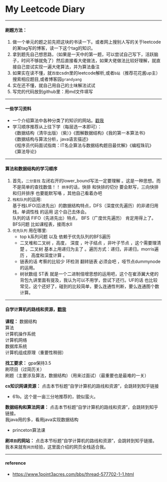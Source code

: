 # My Leetcode Diary

---

#### 刷题方法：<br/>
1. 做一个单元的题之前先把这块的书读一下。或者网上搜别人写的关于leetcode的某tag写的博客，读一下这个tag的知识。<br/>
2. 拿到题先自己想思路，（如果是一天中的第一题，可以尝试自己写下，活跃脑子，时间不够就免了）然后直接看大佬做法，如果大佬做法比较好理解，就直接自己尝试实现一遍大佬算法，并为算法备注<br/>
3. 如果实在读不懂，就`百度`csdn里的leetcode解析,或者`b站`（推荐花花酱up主）搜索相应题目,或者博客园`grandyang`<br/>
4. 实在还不懂，就自己用自己的土味解法试试<br/>
5. 写完的代码放到github里：用md文件填写<br/>

---

#### 一些学习资料
- 一个介绍算法中各种分类了的知识的网站。[戳我](https://oi-wiki.org/)
- 学习顺序推荐从上往下学（每层选一本即可）：<br/>
  《数据结构（清华出版）（紫）》《图解数据结构》《我的第一本算法书》<br/>
  《数据结构与算法分析，java语言描述》<br/>
  《程序员代码面试指南：IT名企算法与数据结构题目最优解》《编程珠玑》<br/>
  《算法导论》

---

#### 算法和数据结构的学习顺序
1. 首先，`二分查找` 左闭右开的lower_bound写法一定要理解 。这是一种思想。而不是简单的查找数值！！
   `排序`的话，快排 和快排的切分 要会默写，三向快排和归并排序 也要能默写咯 ，其他自己看着办吧
2. `栈和队列`的运用:<br/>
   基于栈LIFO(后进先出）的数据结构特点，DFS（深度优先遍历）的非递归用栈，单调性栈 的运用 这个自己去体会。<br/>
   队列的话 FIFO（先进先出）特点， BFS（广度优先遍历） 肯定用得上了。 BFS问题  比如课程表，接雨水Ⅱ<br/>
3. `优先队列` 用在哪里:<br/>
   - top k系列问题  以及 依赖于优先队列的BFS遍历
   - 二叉堆和二叉树  ，高度， 深度 ，叶子结点 ，非叶子节点 ，这个需要理清楚 。二叉树 基本上用递归为主了 。遍历方式：递归，非递归，morris遍历 ， 高度和深度计算 。
   - 链表的话  考察的比较少 环检测 翻转链表 必须会吧 ，哑节点dummynode的运用。
   - 树状数组 ST表 就是一个二进制倍增思想的运用吧，这个在崔添翼大佬的背包九讲里面有提及，我认为可以不用学，尝试下还行。UF的话 也比较常见，这个还好了，碰到的比较简单，要么连通性判断，要么连通图个数计算。
 
--- 
 
#### 自学计算机的路线和资源，[戳我](https://www.zhihu.com/answer/1091091024)
**课程：**
数据结构<br/>
算法<br/>
计算机操作系统<br/>
计算机网络<br/>
数据库系统<br/>
计算机组成原理（重要性稍弱）

**找工要求：**
gpa保持3.5<br/>
刷项目（过简历关）<br/>
刷题（主要涉及算法，数据结构）（用来过面试）（最重要也是最难的一关）

**cs知识网课资源：**
点击本节标题“自学计算机的路线和资源”，会跳转到知乎链接
- 61b。这个是一亩三分地推荐的，貌似蛮火。

**数据结构和算法网课：**
点击本节标题“自学计算机的路线和资源”，会跳转到知乎链接。<br/>
我java用的多，看用java实现数据结构
- princeton算法课

**刷`项目`的网站：**
点击本节标题“自学计算机的路线和资源”，会跳转到知乎链接。<br/>
我本来就有`网页`经验，这里面介绍的网页全栈适合我。


---
   
   
   
   
#### reference
- https://www.1point3acres.com/bbs/thread-577702-1-1.html
   
